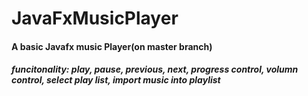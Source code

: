 # JavaFxMusicPlayer
#### A basic Javafx music Player(on master branch)
##### funcitonality: play, pause, previous, next, progress control, volumn control, select play list, import music into playlist
